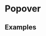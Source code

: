# Popover

## Examples

<ex-code name="ex-popover-basic"/></ex-code>

<ex-code name="ex-popover-align"/></ex-code>

<ex-code name="ex-popover-split"/></ex-code>

<ex-code name="ex-popover-command"/></ex-code>


